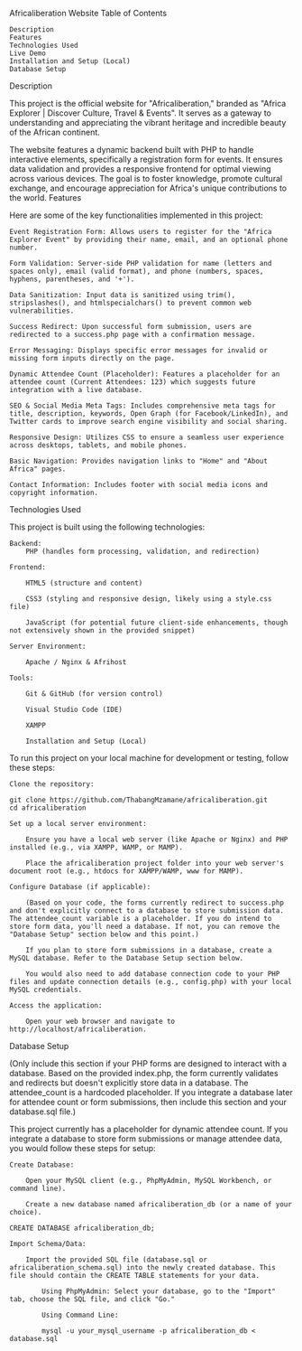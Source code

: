 Africaliberation Website
Table of Contents

    Description
    Features
    Technologies Used
    Live Demo
    Installation and Setup (Local)
    Database Setup

Description

This project is the official website for "Africaliberation," branded as "Africa Explorer | Discover Culture, Travel & Events". It serves as a gateway to understanding and appreciating the vibrant heritage and incredible beauty of the African continent.

The website features a dynamic backend built with PHP to handle interactive elements, specifically a registration form for events. It ensures data validation and provides a responsive frontend for optimal viewing across various devices. The goal is to foster knowledge, promote cultural exchange, and encourage appreciation for Africa's unique contributions to the world.
Features

Here are some of the key functionalities implemented in this project:

    Event Registration Form: Allows users to register for the "Africa Explorer Event" by providing their name, email, and an optional phone number.

    Form Validation: Server-side PHP validation for name (letters and spaces only), email (valid format), and phone (numbers, spaces, hyphens, parentheses, and '+').

    Data Sanitization: Input data is sanitized using trim(), stripslashes(), and htmlspecialchars() to prevent common web vulnerabilities.

    Success Redirect: Upon successful form submission, users are redirected to a success.php page with a confirmation message.

    Error Messaging: Displays specific error messages for invalid or missing form inputs directly on the page.

    Dynamic Attendee Count (Placeholder): Features a placeholder for an attendee count (Current Attendees: 123) which suggests future integration with a live database.

    SEO & Social Media Meta Tags: Includes comprehensive meta tags for title, description, keywords, Open Graph (for Facebook/LinkedIn), and Twitter cards to improve search engine visibility and social sharing.

    Responsive Design: Utilizes CSS to ensure a seamless user experience across desktops, tablets, and mobile phones.

    Basic Navigation: Provides navigation links to "Home" and "About Africa" pages.

    Contact Information: Includes footer with social media icons and copyright information.

Technologies Used

This project is built using the following technologies:

    Backend:
        PHP (handles form processing, validation, and redirection)

    Frontend:

        HTML5 (structure and content)

        CSS3 (styling and responsive design, likely using a style.css file)

        JavaScript (for potential future client-side enhancements, though not extensively shown in the provided snippet)

    Server Environment:

        Apache / Nginx & Afrihost

    Tools:

        Git & GitHub (for version control)

        Visual Studio Code (IDE)

        XAMPP

        Installation and Setup (Local)

To run this project on your local machine for development or testing, follow these steps:

    Clone the repository:

    git clone https://github.com/ThabangMzamane/africaliberation.git
    cd africaliberation

    Set up a local server environment:

        Ensure you have a local web server (like Apache or Nginx) and PHP installed (e.g., via XAMPP, WAMP, or MAMP).

        Place the africaliberation project folder into your web server's document root (e.g., htdocs for XAMPP/WAMP, www for MAMP).

    Configure Database (if applicable):

        (Based on your code, the forms currently redirect to success.php and don't explicitly connect to a database to store submission data. The attendee_count variable is a placeholder. If you do intend to store form data, you'll need a database. If not, you can remove the "Database Setup" section below and this point.)

        If you plan to store form submissions in a database, create a MySQL database. Refer to the Database Setup section below.

        You would also need to add database connection code to your PHP files and update connection details (e.g., config.php) with your local MySQL credentials.

    Access the application:

        Open your web browser and navigate to http://localhost/africaliberation.

Database Setup

(Only include this section if your PHP forms are designed to interact with a database. Based on the provided index.php, the form currently validates and redirects but doesn't explicitly store data in a database. The attendee_count is a hardcoded placeholder. If you integrate a database later for attendee count or form submissions, then include this section and your database.sql file.)

This project currently has a placeholder for dynamic attendee count. If you integrate a database to store form submissions or manage attendee data, you would follow these steps for setup:

    Create Database:

        Open your MySQL client (e.g., PhpMyAdmin, MySQL Workbench, or command line).

        Create a new database named africaliberation_db (or a name of your choice).

    CREATE DATABASE africaliberation_db;

    Import Schema/Data:

        Import the provided SQL file (database.sql or africaliberation_schema.sql) into the newly created database. This file should contain the CREATE TABLE statements for your data.

            Using PhpMyAdmin: Select your database, go to the "Import" tab, choose the SQL file, and click "Go."

            Using Command Line:

            mysql -u your_mysql_username -p africaliberation_db < database.sql



